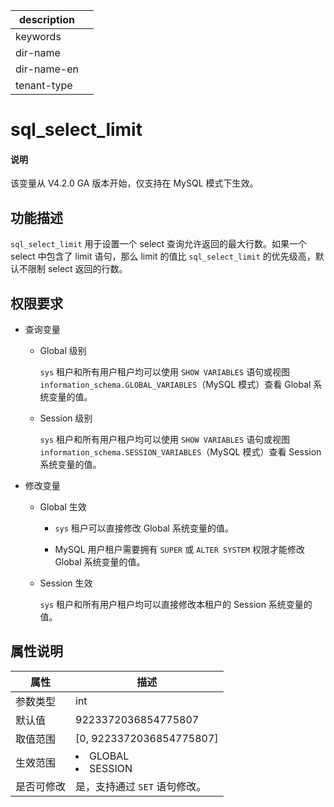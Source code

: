 |description||
|---|---|
|keywords||
|dir-name||
|dir-name-en||
|tenant-type||

# sql_select_limit

<main id="notice" type='explain'>
  <h4>说明</h4>
  <p>该变量从 V4.2.0 GA 版本开始，仅支持在 MySQL 模式下生效。</p>
</main>

## 功能描述

`sql_select_limit` 用于设置一个 select 查询允许返回的最大行数。如果一个 select 中包含了 limit 语句，那么 limit 的值比 `sql_select_limit` 的优先级高，默认不限制 select 返回的行数。

## 权限要求

* 查询变量

  * Global 级别

    `sys` 租户和所有用户租户均可以使用 `SHOW VARIABLES` 语句或视图 `information_schema.GLOBAL_VARIABLES`（MySQL 模式）查看 Global 系统变量的值。

  * Session 级别

    `sys` 租户和所有用户租户均可以使用 `SHOW VARIABLES` 语句或视图 `information_schema.SESSION_VARIABLES`（MySQL 模式）查看 Session 系统变量的值。

* 修改变量

  * Global 生效

    * `sys` 租户可以直接修改 Global 系统变量的值。
  
    * MySQL 用户租户需要拥有 `SUPER` 或 `ALTER SYSTEM` 权限才能修改 Global 系统变量的值。

  * Session 生效

    `sys` 租户和所有用户租户均可以直接修改本租户的 Session 系统变量的值。

## 属性说明

| **属性**  |                                                   **描述**                                                   |
|---------|------------------------------------------------------------------------------------------------------------|
| 参数类型    | int                     |
| 默认值     | 9223372036854775807     |
| 取值范围    | \[0, 9223372036854775807\]                                                                                 |
| 生效范围    | <li> GLOBAL   <li> SESSION    |
| 是否可修改  | 是，支持通过 `SET` 语句修改。|

